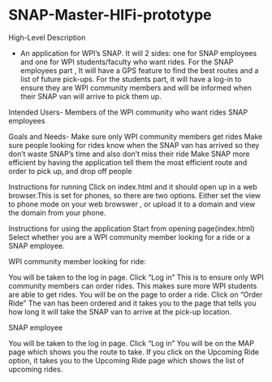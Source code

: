 # SNAP-Master-HIFi-prototype
High-Level Description
- An application for WPI’s SNAP. It will 2 sides: one for SNAP employees and one for WPI students/faculty who want rides. For the SNAP employees part , It will have a GPS feature to find the best routes and a list of future pick-ups. For the students part, it will have a log-in to ensure they are WPI community members and will be informed when their SNAP van will arrive to pick them up.


Intended Users- 
  Members of the WPI community who want rides
  SNAP employees
  
  
Goals and Needs-
  Make sure only WPI community members get rides
  Make sure people looking for rides know when the SNAP van has arrived so they don’t waste SNAP’s time and also don’t miss their ride
  Make SNAP more efficient by having the application tell them the most efficient route and order to pick up, and drop off people

Instructions for running
Click on index.html and it should open up in a web browser.This is set for phones, so there are two options. Either set the view to phone mode on your web browswer , or upload it to a domain and view the domain from your phone.



Instructions for using the application
Start from opening page(index.html)
Select whether you are a WPI community member looking for a ride or a SNAP employee.

WPI community member looking for ride:

You will be taken to the log in page. Click “Log in”
This is to ensure only WPI community members can order rides. This makes sure more WPI students are able to get rides.
You will be on the page to order a ride. Click on “Order Ride”
The van has been ordered and it takes you to the page that tells you how long it will take the SNAP van to arrive at the pick-up location.

SNAP employee

You will be taken to the log in page. Click “Log in”
You will be on the MAP page which shows you the route to take.
If you click on the Upcoming Ride option, it takes you to the Upcoming Ride page which shows the list of upcoming rides.
